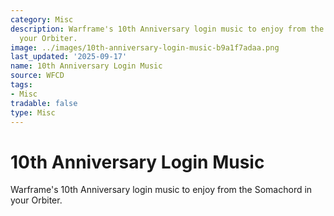 ```yaml
---
category: Misc
description: Warframe's 10th Anniversary login music to enjoy from the Somachord in
  your Orbiter.
image: ../images/10th-anniversary-login-music-b9a1f7adaa.png
last_updated: '2025-09-17'
name: 10th Anniversary Login Music
source: WFCD
tags:
- Misc
tradable: false
type: Misc
---
```


# 10th Anniversary Login Music

Warframe's 10th Anniversary login music to enjoy from the Somachord in your Orbiter.

